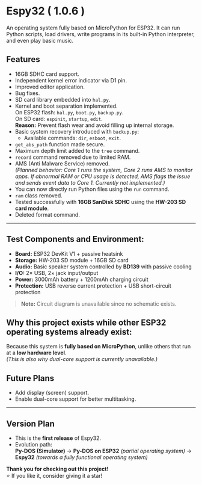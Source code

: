 # Espy32 ( 1.0.6 )
An operating system fully based on MicroPython for ESP32. It can run Python scripts, load drivers, write programs in its built-in Python interpreter, and even play basic music.

## Features
- 16GB SDHC card support.
- Independent kernel error indicator via D1 pin.
- Improved editor application.
- Bug fixes.
- SD card library embedded into `hal.py`.
- Kernel and boot separation implemented.  
  On ESP32 flash: `hal.py`, `boot.py`, `backup.py`.  
  On SD card: `espinit`, `startup`, `edit`.  
  **Reason:** Prevent flash wear and avoid filling up internal storage.
- Basic system recovery introduced with `backup.py`:
  - Available commands: `dir`, `esboot`, `exit`.
- `get_abs_path` function made secure.
- Maximum depth limit added to the `tree` command.
- `record` command removed due to limited RAM.
- AMS (Anti Malware Service) removed.  
  *(Planned behavior: Core 1 runs the system, Core 2 runs AMS to monitor apps. If abnormal RAM or CPU usage is detected, AMS flags the issue and sends event data to Core 1. Currently not implemented.)*
- You can now directly run Python files using the `run` command.
- `ram` class removed.
- Tested successfully with **16GB SanDisk SDHC** using the **HW-203 SD card module**.
- Deleted format command.

---

## Test Components and Environment:
- **Board:** ESP32 DevKit V1 + passive heatsink  
- **Storage:** HW-203 SD module + 16GB SD card  
- **Audio:** Basic speaker system controlled by **BD139** with passive cooling  
- **I/O:** 2× USB, 2× jack input/output  
- **Power:** 3000mAh battery + 1200mAh charging circuit  
- **Protection:** USB reverse current protection + USB short-circuit protection  

> **Note:** Circuit diagram is unavailable since no schematic exists.

## **Why this project exists while other ESP32 operating systems already exist:**  
Because this system is **fully based on MicroPython**, unlike others that run at a **low hardware level**.  
*(This is also why dual-core support is currently unavailable.)*
## Future Plans
- Add display (screen) support.
- Enable dual-core support for better multitasking.

---

## Version Plan
- This is the **first release** of Espy32.  
- Evolution path:  
  **Py-DOS (Simulator)** → **Py-DOS on ESP32** *(partial operating system)* → **Espy32** *(towards a fully functional operating system)*


**Thank you for checking out this project!**  
⭐ If you like it, consider giving it a star!
